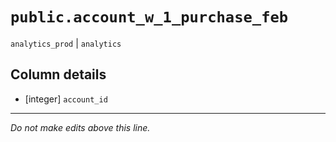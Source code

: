 # `public.account_w_1_purchase_feb`
`analytics_prod` | `analytics`

## Column details
* [integer]   `account_id`

-------------------------------------------------------------------------------
*Do not make edits above this line.*
